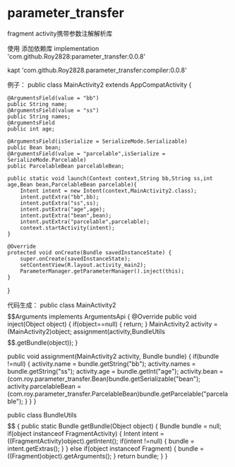 # parameter_transfer
fragment activity携带参数注解解析库


使用 添加依赖库
 implementation 'com.github.Roy2828:parameter_transfer:0.0.8'
 
 kapt 'com.github.Roy2828.parameter_transfer:compiler:0.0.8'
 
  
 例子：
 public class MainActivity2 extends AppCompatActivity {

    @ArgumentsField(value = "bb")
    public String name;
    @ArgumentsField(value = "ss")
    public String names;
    @ArgumentsField
    public int age;

    @ArgumentsField(isSerialize = SerializeMode.Serializable)
    public Bean bean;
    @ArgumentsField(value = "parcelable",isSerialize =  SerializeMode.Parcelable)
    public ParcelableBean parcelableBean;

    public static void launch(Context context,String bb,String ss,int age,Bean bean,ParcelableBean parcelable){
        Intent intent = new Intent(context,MainActivity2.class);
        intent.putExtra("bb",bb);
        intent.putExtra("ss",ss);
        intent.putExtra("age",age);
        intent.putExtra("bean",bean);
        intent.putExtra("parcelable",parcelable);
        context.startActivity(intent);
    }

    @Override
    protected void onCreate(Bundle savedInstanceState) {
        super.onCreate(savedInstanceState);
        setContentView(R.layout.activity_main2);
        ParameterManager.getParameterManager().inject(this); 
    }
}



代码生成：
 public class MainActivity2$$$$$$Arguments implements ArgumentsApi {
  @Override
  public void inject(Object object) {
    if(object==null) {
      return;
    }
    MainActivity2 activity = (MainActivity2)object;
    assignment(activity,BundleUtils$$$$$$.getBundle(object));
  }
  
  

  public void assignment(MainActivity2 activity, Bundle bundle) {
    if(bundle !=null) {
      activity.name = bundle.getString("bb");
      activity.names = bundle.getString("ss");
      activity.age = bundle.getInt("age");
      activity.bean = (com.roy.parameter_transfer.Bean)bundle.getSerializable("bean");
      activity.parcelableBean = (com.roy.parameter_transfer.ParcelableBean)bundle.getParcelable("parcelable");
    }
  }
}


public class BundleUtils$$$$$$ {
  public static Bundle getBundle(Object object) {
    Bundle bundle = null;
    if(object instanceof FragmentActivity) {
      Intent intent = ((FragmentActivity)object).getIntent();
      if(intent !=null) {
         bundle = intent.getExtras();
      }
    }
    else if(object instanceof Fragment) {
       bundle = ((Fragment)object).getArguments();
    }
    return bundle;
  }
}

